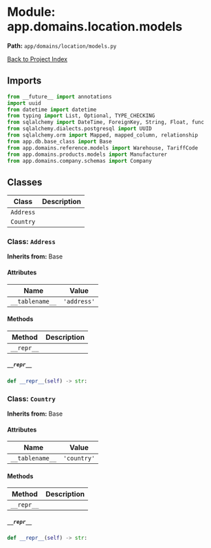 # Module: app.domains.location.models

**Path:** `app/domains/location/models.py`

[Back to Project Index](../../../../index.md)

## Imports
```python
from __future__ import annotations
import uuid
from datetime import datetime
from typing import List, Optional, TYPE_CHECKING
from sqlalchemy import DateTime, ForeignKey, String, Float, func
from sqlalchemy.dialects.postgresql import UUID
from sqlalchemy.orm import Mapped, mapped_column, relationship
from app.db.base_class import Base
from app.domains.reference.models import Warehouse, TariffCode
from app.domains.products.models import Manufacturer
from app.domains.company.schemas import Company
```

## Classes

| Class | Description |
| --- | --- |
| `Address` |  |
| `Country` |  |

### Class: `Address`
**Inherits from:** Base

#### Attributes

| Name | Value |
| --- | --- |
| `__tablename__` | `'address'` |

#### Methods

| Method | Description |
| --- | --- |
| `__repr__` |  |

##### `__repr__`
```python
def __repr__(self) -> str:
```

### Class: `Country`
**Inherits from:** Base

#### Attributes

| Name | Value |
| --- | --- |
| `__tablename__` | `'country'` |

#### Methods

| Method | Description |
| --- | --- |
| `__repr__` |  |

##### `__repr__`
```python
def __repr__(self) -> str:
```
